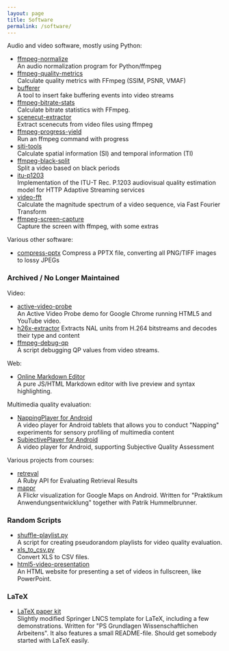 ```yaml
---
layout: page
title: Software
permalink: /software/
---
```


Audio and video software, mostly using Python:

*   [ffmpeg-normalize](https://github.com/slhck/ffmpeg-normalize)  
    An audio normalization program for Python/ffmpeg
*   [ffmpeg-quality-metrics](https://github.com/slhck/ffmpeg-quality-metrics)  
    Calculate quality metrics with FFmpeg (SSIM, PSNR, VMAF)
*   [bufferer](https://github.com/slhck/bufferer)  
    A tool to insert fake buffering events into video streams
*   [ffmpeg-bitrate-stats](https://github.com/slhck/ffmpeg-bitrate-stats)  
    Calculate bitrate statistics with FFmpeg.
*   [scenecut-extractor](https://github.com/slhck/scenecut-extractor)  
    Extract scenecuts from video files using ffmpeg
*   [ffmpeg-progress-yield](https://github.com/slhck/ffmpeg-progress-yield)  
    Run an ffmpeg command with progress
*   [siti-tools](https://github.com/vqeg/siti-tools)  
    Calculate spatial information (SI) and temporal information (TI)
*   [ffmpeg-black-split](https://github.com/slhck/ffmpeg-black-split)  
    Split a video based on black periods
*   [itu-p1203](https://github.com/itu-p1203/itu-p1203)  
    Implementation of the ITU-T Rec. P.1203 audiovisual quality estimation model for HTTP Adaptive Streaming services
*   [video-fft](https://github.com/slhck/video-fft)  
    Calculate the magnitude spectrum of a video sequence, via Fast Fourier Transform
*   [ffmpeg-screen-capture](https://github.com/slhck/ffmpeg-screen-capture)  
    Capture the screen with ffmpeg, with some extras

Various other software:

*   [compress-pptx](https://github.com/slhck/compress-pptx)
    Compress a PPTX file, converting all PNG/TIFF images to lossy JPEGs



### Archived / No Longer Maintained

Video:

*   [active-video-probe](https://github.com/slhck/active-video-probe)  
    An Active Video Probe demo for Google Chrome running HTML5 and YouTube video.
*   [h26x-extractor](https://github.com/slhck/h26x-extractor)
    Extracts NAL units from H.264 bitstreams and decodes their type and content
*   [ffmpeg-debug-qp](https://github.com/slhck/ffmpeg-debug-qp)  
    A script debugging QP values from video streams.

Web:
    
*   [Online Markdown Editor](/markdown)  
    A pure JS/HTML Markdown editor with live preview and syntax highlighting.

Multimedia quality evaluation:

*   [NappingPlayer for Android](https://github.com/slhck/napping-player)  
    A video player for Android tablets that allows you to conduct "Napping" experiments for sensory profiling of multimedia content
*   [SubjectivePlayer for Android](https://github.com/slhck/SubjectivePlayer)  
    A video player for Android, supporting Subjective Quality Assessment

Various projects from courses:

*   [retreval](http://github.com/slhck/retreval)  
    A Ruby API for Evaluating Retrieval Results
*   [mappr](http://code.google.com/p/mappr)  
    A Flickr visualization for Google Maps on Android. Written for "Praktikum Anwendungsentwicklung" together with Patrik Hummelbrunner.

### Random Scripts

*   [shuffle-playlist.py](https://gist.github.com/slhck/a88d3ff46d782bb77db21618fc438fdf)  
    A script for creating pseudorandom playlists for video quality evaluation.
*   [xls_to_csv.py](https://gist.github.com/slhck/c34b1b1f2a944e53be2ade4712b7e762)  
    Convert XLS to CSV files.
*   [html5-video-presentation](https://gist.github.com/slhck/5ca8205aa93e378edb38)  
    An HTML website for presenting a set of videos in fullscreen, like PowerPoint.

### LaTeX

*   [LaTeX paper kit](scripts/pa.wgi-paperkit.zip)  
    Slightly modified Springer LNCS template for LaTeX, including a few demonstrations. Written for "PS Grundlagen Wissenschaftlichen Arbeitens". It also features a small README-file. Should get somebody started with LaTeX easily.